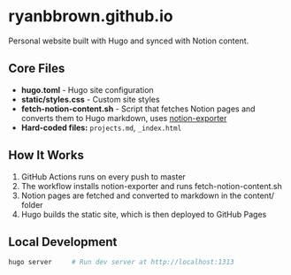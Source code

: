 # ryanbbrown.github.io

Personal website built with Hugo and synced with Notion content.

## Core Files

- **hugo.toml** - Hugo site configuration
- **static/styles.css** - Custom site styles
- **fetch-notion-content.sh** - Script that fetches Notion pages and converts them to Hugo markdown, uses [notion-exporter](https://github.com/yannbolliger/notion-exporter)
- **Hard-coded files:** `projects.md`, `_index.html`

## How It Works

1. GitHub Actions runs on every push to master
2. The workflow installs notion-exporter and runs fetch-notion-content.sh
3. Notion pages are fetched and converted to markdown in the content/ folder
4. Hugo builds the static site, which is then deployed to GitHub Pages

## Local Development

```bash
hugo server     # Run dev server at http://localhost:1313
```
